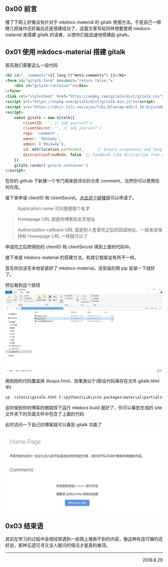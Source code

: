 ## 0x00 前言
搜了下网上好像没有针对于 mkdocs-material 的 gitalk 使用方法。于是自己一顿瞎几把操作还好最后还是搭建成功了，这篇文章写给同样想要使用 mkdocs-material 来搭建 gitalk 的读者，以使你们能迅速地搭建起 gitalk。

## 0x01 使用 mkdocs-material 搭建 gitalk
首先我们需要这么一段代码

```html
<h2 id="__comments">{{ lang.t("meta.comments") }}</h2>
<form id="gitalk-form" onsubmit="return false;">
    <div id="gitalk-container"></div>
</form>
<link rel="stylesheet" href="https://unpkg.com/gitalk/dist/gitalk.css">
<script src="https://unpkg.com/gitalk/dist/gitalk.min.js"></script>
<script src="https://cdnjs.loli.net/ajax/libs/blueimp-md5/2.10.0/js/md5.min.js"></script>
<script>
    const gitalk = new Gitalk({
        clientID: '', // add yourself's
        clientSecret: '', // add yourself's
        repo: 'comment',
        owner: '50u1w4y',
        admin: ['50u1w4y'],
        id: md5(location.pathname),      // Ensure uniqueness and length less than 50
        distractionFreeMode: false  // Facebook-like distraction free mode
    })
    gitalk.render('gitalk-container')
</script>
```

在你的 github 下新建一个专门用来放评论的仓库 comment，当然你可以使用任何仓库。

接下来申请 clientID 和 clientSecret。[点击这个链接](https://github.com/settings/applications/new)就可以申请了。

> Application name 可以随便取个名字

> Homepage URL 就是你博客的主页地址

> Authorization callback URL 就是别人登录完之后的回调地址，一般来说保持和 Homepage URL 一样就可以了

申请完之后把得到的 clientID 和 clientSecret 填到上面的代码中。

接下来是 mkdocs-material 的搭建方法，和其它框架会有所不一样。

首先你应该在本地安装好了 mkdocs-material。没安装的用 pip 安装一下就好了。

然后看到这个路径![alt 1](images/gitalkBuild/1.jpg)

用刚刚的代码覆盖掉 disqus.html，效果类似于(假设代码保存在文件 gitalk.html 中)

```cmd
cp .\static\gitalk.html F:\python2\Lib\site-packages\material\partials\integrations\disqus.html
```

这时候到你的博客的根路径下运行 mkdocs build 就好了，你可以看到生成的 site 文件夹下的页面文件中包含了上面的代码

此时访问一下自己的博客就可以看到 gitalk 功能了

![alt 2](images/gitalkBuild/2.jpg)

## 0x03 结束语
其实在学习的过程中会很经常遇到一些网上搜索不到的内容，像这种有迹可循的还好说，那种无迹可寻又没人能问的情况才是真的难顶。

---
<p align='right'>2019.8.29</p>